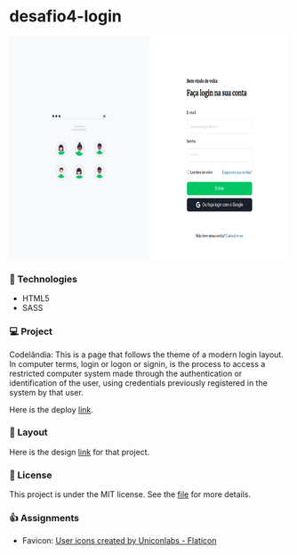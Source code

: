# desafio4-login

<p align="center">
  <img height="400em" src="assets/to_readme/cover.png"
</p>

### 🚀 Technologies
- HTML5
- SASS

### 💻 Project
Codelândia: This is a page that follows the theme of a modern login layout. In computer terms, login or logon or signin, is the process to access a restricted computer system made through the authentication or identification of the user, using credentials previously registered in the system by that user.

Here is the deploy [link](https://desafio4-login.vercel.app/).

### 🎨 Layout
Here is the design [link](https://www.figma.com/file/Yb9IBH56g7T1hdIyZ3BMNO/Desafios---Codel%C3%A2ndia?node-id=4588%3A99) for that project.

### 📝 License
This project is under the MIT license. See the [file](LICENSE) for more details.

### 👍 Assignments
- Favicon: <a href="https://www.flaticon.com/free-icons/user" title="user icons">User icons created by Uniconlabs - Flaticon</a>
